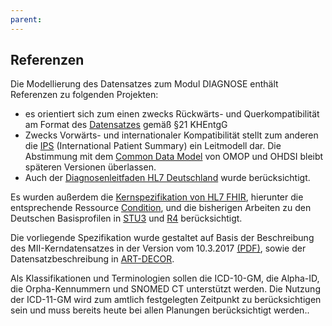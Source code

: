 ```yaml
---
parent: 
---
```

## Referenzen

Die Modellierung des Datensatzes zum Modul DIAGNOSE enthält Referenzen zu folgenden Projekten:

* es orientiert sich zum einen zwecks Rückwärts- und Querkompatibilität am Format des [Datensatzes](https://www.g-drg.de/Datenlieferung_gem._21_KHEntgG/Dokumente_zur_Datenlieferung/Datensatzbeschreibung) gemäß §21 KHEntgG
* Zwecks Vorwärts- und internationaler Kompatibilität stellt zum anderen die [IPS](http://international-patient-summary.net/mediawiki/index.php?title=Main_Page) (International Patient Summary) ein Leitmodell dar. Die Abstimmung mit dem [Common Data Model](https://www.ohdsi.org/data-standardization/the-common-data-model/) von OMOP und OHDSI bleibt späteren Versionen überlassen.
* Auch der [Diagnosenleitfaden HL7 Deutschland](https://wiki.hl7.de/index.php?title=IG:Diagnoseleitfaden) wurde berücksichtigt.

Es wurden außerdem die [Kernspezifikation von HL7 FHIR](http://hl7.org/fhir/), hierunter die entsprechende Ressource [Condition](https://www.hl7.org/fhir/condition.html), und die bisherigen Arbeiten zu den Deutschen Basisprofilen in [STU3](https://simplifier.net/basisprofilde) und [R4](https://simplifier.net/basisprofil-de-r4) berücksichtigt. 

Die vorliegende Spezifikation wurde gestaltet auf Basis der Beschreibung des MII-Kerndatensatzes in der Version vom 10.3.2017 [(PDF)](https://www.medizininformatik-initiative.de/sites/default/files/inline-files/MII_04_Kerndatensatz_1-0.pdf), sowie der Datensatzbeschreibung in [ART-DECOR](https://art-decor.org/art-decor/decor-project--mide-).


Als Klassifikationen und Terminologien sollen die ICD-10-GM, die Alpha-ID, die Orpha-Kennummern und SNOMED CT unterstützt werden. Die Nutzung der ICD-11-GM wird zum amtlich festgelegten Zeitpunkt zu berücksichtigen sein und muss bereits heute bei allen Planungen berücksichtigt werden..
